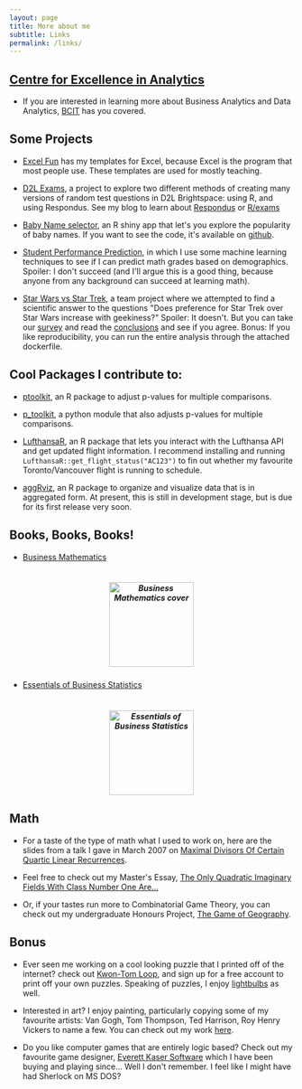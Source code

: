 ```yaml
---
layout: page
title: More about me
subtitle: Links
permalink: /links/
---
```


## [Centre for Excellence in Analytics](https://www.bcit.ca/cea/)

* If you are interested in learning more about Business Analytics and Data Analytics, [BCIT](https://www.bcit.ca/cea/) has you covered.


## Some Projects
- [Excel Fun](https://github.com/amygoldlist/Excel_fun) has my templates for Excel, because Excel is the program that most people use.  These templates are used for mostly teaching.

- [D2L Exams](https://github.com/amygoldlist/D2L_exams), a project to explore two different methods of creating many versions of random test questions in D2L Brightspace: using R, and using Respondus.  See my blog to learn about [Respondus](https://amygoldlist.github.io/2021-01-15-Exams-in-D2L/) or [R/exams](https://amygoldlist.github.io/2021-03-18-D2L-Exams-part-2/)

- [Baby Name selector](https://goldlist.shinyapps.io/Baby_Name_Visualizer/), an R shiny app that let's you explore the popularity of baby names.  If you want to see the code, it's available on [github](https://github.com/amygoldlist/baby_names).

- [Student Performance Prediction](https://github.com/amygoldlist/student_performance_predictions/blob/master/report.md), in which I use some machine learning techniques to see if I can predict math grades based on demographics.  Spoiler: I don't succeed (and I'll argue this is a good thing, because anyone from any background can succeed at learning math).

- [Star Wars vs Star Trek](https://github.com/amygoldlist/geek_sw_vs_st), a team project where we attempted to find a scientific answer to the questions "Does preference for Star Trek over Star Wars increase with geekiness?"  Spoiler: It doesn't.  But you can take our [survey](https://docs.google.com/forms/d/e/1FAIpQLSeqOI6W16UiiSh5LFngb5gjdM1ZHqsQ4zXytjOKEWQunqeUjA/viewform) and read the [conclusions](https://github.com/amygoldlist/geek_sw_vs_st/blob/master/doc/report.md) and see if you agree.  Bonus:  If you like reproducibility, you can run the entire analysis through the attached dockerfile.


## Cool Packages I contribute to:
  -  [ptoolkit](https://github.com/UBC-MDS/ptoolkit), an R package to adjust p-values for multiple comparisons.

  - [p_toolkit](https://github.com/UBC-MDS/p_toolkit_Python), a python module that also adjusts p-values for multiple comparisons.

  - [LufthansaR](https://github.com/peter0083/LufthansaR), an R package that lets you interact with the Lufthansa API and get updated flight information.  I recommend installing and running `LufthansaR::get_flight_status("AC123")` to fin out whether my favourite Toronto/Vancouver flight is running to schedule.

  - [aggRviz](https://github.com/amygoldlist/aggRviz), an R package to organize and visualize data that is in aggregated form. At present, this is still in development stage, but is due for its first release very soon.




##  Books, Books, Books!
- [Business Mathematics](https://pressbooks.bccampus.ca/businessmathematics/)
<h5 align="center">
  <br>
<img src="../images/business-math.png" alt = "Business Mathematics cover" width="150">
<br>
</h5>

- [Essentials of Business Statistics](http://wileyplus.wiley.com/essentials-of-business-statistics-canadian-edition/)


<h5 align="center">
  <br>
<img src="../images/essentials.jpg" alt = "Essentials of Business Statistics" width="150">
<br>
</h5>




## Math


* For a taste of the type of math what I used to work on, here are the slides from a talk I gave in March 2007 on <a href="Recurrencetalk.pdf"> Maximal Divisors Of Certain Quartic Linear Recurrences</a>.<br>  

* Feel free to check out my Master's Essay, <a href="classnumber.pdf">The Only Quadratic Imaginary Fields With Class Number One Are...</a> <BR>

* Or, if your tastes run more to Combinatorial Game Theory, you can check out my undergraduate Honours Project, <a href="games.pdf">The Game of Geography</a>.

## Bonus

* Ever seen me working on a cool looking puzzle that I printed off of the internet?  check out [Kwon-Tom Loop](https://kwontomloop.com/), and sign up for a free account to print off your own puzzles.  Speaking of puzzles, I enjoy [lightbulbs](https://www.puzzle-light-up.com/) as well.

* Interested in art?  I enjoy painting, particularly copying some of my favourite artists: Van Gogh, Tom Thompson, Ted Harrison, Roy Henry Vickers to name a few.  You can check out my work [here](https://knockoffart.blogspot.com/).

* Do you like computer games that are entirely logic based?  Check out my favourite game designer, [Everett Kaser Software](http://www.kaser.com/) which I have been buying and playing since... Well I don't remember.  I feel like I might have had Sherlock on MS DOS?
